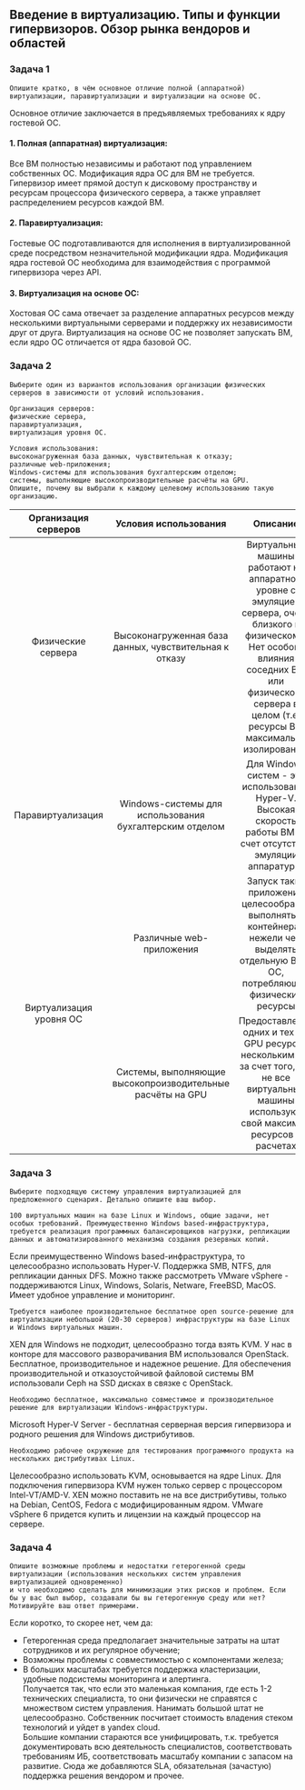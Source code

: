 ## Введение в виртуализацию. Типы и функции гипервизоров. Обзор рынка вендоров и областей

### Задача 1
```text
Опишите кратко, в чём основное отличие полной (аппаратной) виртуализации, паравиртуализации и виртуализации на основе ОС.
```
Основное отличие заключается в предъявляемых требованиях к ядру гостевой ОС.
#### 1. Полная (аппаратная) виртуализация:   
Все ВМ полностью независимы и работают под управлением собственных ОС. Модификация ядра ОС для ВМ не требуется. 
Гипервизор имеет прямой доступ к дисковому пространству и ресурсам процессора физического сервера, а также управляет распределением ресурсов каждой ВМ.
#### 2. Паравиртуализация:
Гостевые ОС подготавливаются для исполнения в виртуализированной среде посредством незначительной модификации ядра. 
Модификация ядра гостевой ОС необходима для взаимодействия с программой гипервизора через API.
#### 3. Виртуализация на основе ОС:
Хостовая ОС сама отвечает за разделение аппаратных ресурсов между несколькими виртуальными серверами и поддержку их независимости друг от друга. 
Виртуализация на основе ОС не позволяет запускать ВМ, если ядро ОС отличается от ядра базовой ОС.

### Задача 2
```text
Выберите один из вариантов использования организации физических серверов в зависимости от условий использования.

Организация серверов:
физические сервера,
паравиртуализация,
виртуализация уровня ОС.

Условия использования:
высоконагруженная база данных, чувствительная к отказу;
различные web-приложения;
Windows-системы для использования бухгалтерским отделом;
системы, выполняющие высокопроизводительные расчёты на GPU.
Опишите, почему вы выбрали к каждому целевому использованию такую организацию.
```

<table>
    <thead>
        <tr>
            <th>Организация серверов</th>
            <th>Условия использования </th>
            <th>Описание</th>
        </tr>
    </thead>
    <tbody>
        <tr>
            <td align="center">Физические сервера</td>
            <td align="center">Высоконагруженная база данных, чувствительная к отказу</td>
            <td align="center">
                Виртуальные машины работают на аппаратном уровне с эмуляцией сервера, очень близкого к физическому.
                Нет особого влияния соседних ВМ или физического сервера в целом (т.е. ресурсы ВМ максимально изолированы).
            </td>
        </tr>
        <tr>
            <td align="center">Паравиртуализация</td>
            <td align="center">Windows-системы для использования бухгалтерским отделом</td>
            <td align="center">
                Для Windows систем - это использование Hyper-V.
                Высокая скорость работы ВМ за счет отсутствия эмуляции аппаратуры.
            </td>
        </tr>
        <tr>
            <td rowspan=2 align="center">Виртуализация уровня ОС</td>
            <td align="center">Различные web-приложения</td>
            <td align="center">Запуск таких приложений целесообразно выполнять в контейнерах нежели чем выделять отдельную ВМ с ОС, потребляющей физические ресурсы</td>
        </tr>
        <tr>
            <td align="center">Системы, выполняющие высокопроизводительные расчёты на GPU</td>
            <td align="center">Предоставление одних и тех же GPU ресурсов нескольким ВМ за счет того, что не все виртуальные машины используют свой максимум ресурсов в расчетах</td>
        </tr>
    </tbody>
</table>

### Задача 3
```text
Выберите подходящую систему управления виртуализацией для предложенного сценария. Детально опишите ваш выбор.
```
```text
100 виртуальных машин на базе Linux и Windows, общие задачи, нет особых требований. Преимущественно Windows based-инфраструктура, требуется реализация программных балансировщиков нагрузки, репликации данных и автоматизированного механизма создания резервных копий.
```
Если преимущественно Windows based-инфраструктура, то целесообразно использовать Hyper-V.
Поддержка SMB, NTFS, для репликации данных DFS.
Можно также рассмотреть VMware vSphere - поддерживаются Linux, Windows, Solaris, Netware, FreeBSD, MacOS.
Имеет удобное управление и мониторинг.
```text
Требуется наиболее производительное бесплатное open source-решение для виртуализации небольшой (20-30 серверов) инфраструктуры на базе Linux и Windows виртуальных машин.
```
XEN для Windows не подходит, целесообразно тогда взять KVM.
У нас в конторе для массового разворачивания ВМ использовался OpenStack. Бесплатное, производительное и надежное решение.
Для обеспечения производительной и отказоустойчивой файловой системы ВМ использовали Ceph на SSD дисках в связке с OpenStack.
```text
Необходимо бесплатное, максимально совместимое и производительное решение для виртуализации Windows-инфраструктуры.
```
Microsoft Hyper-V Server - бесплатная серверная версия гипервизора и родного решения для Windows дистрибутивов.
```text
Необходимо рабочее окружение для тестирования программного продукта на нескольких дистрибутивах Linux.
```
Целесообразно использовать KVM, основывается на ядре Linux.
Для подключения гипервизора KVM нужен только сервер с процессором Intel-VT/AMD-V.
XEN можно поставить не на все дистрибутивы, только на Debian, CentOS, Fedora с модифицированным ядром.
VMware vSphere 6 придется купить и лицензии на каждый процессор на сервере.

### Задача 4
```text
Опишите возможные проблемы и недостатки гетерогенной среды виртуализации (использования нескольких систем управления виртуализацией одновременно) 
и что необходимо сделать для минимизации этих рисков и проблем. Если бы у вас был выбор, создавали бы вы гетерогенную среду или нет? 
Мотивируйте ваш ответ примерами.
```
Если коротко, то скорее нет, чем да:  
* Гетерогенная среда предполагает значительные затраты на штат сотрудников и их регулярное обучение;  
* Возможны проблемы с совместимостью с компонентами железа;  
* В больших масштабах требуется поддержка кластеризации, удобные подсистемы мониторинга и алертинга.  
Получается так, что если это маленькая компания, где есть 1-2 технических специалиста, то они физически не справятся с множеством систем управления. Нанимать большой штат не целесообразно. 
Собственник посчитает стоимость владения стеком технологий и уйдет в yandex cloud.  
Большие компании стараются все унифицировать, т.к. требуется документировать всю деятельность специалистов, соответствовать требованиям ИБ, соответствовать масштабу компании с запасом на развитие. 
Сюда же добавляются SLA, обязательная (зачастую) поддержка решения вендором и прочее.